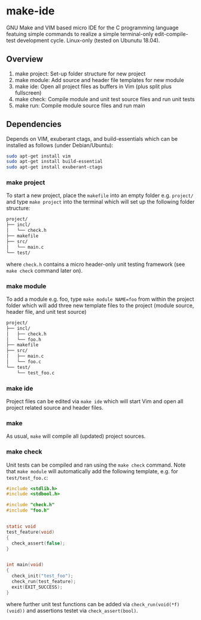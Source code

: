 # make-ide

GNU Make and VIM based micro IDE for the C programming language featuing simple commands to realize a simple terminal-only edit-compile-test development cycle. Linux-only (tested on Ubunutu 18.04). 


## Overview

1. make project: Set-up folder structure for new project 
2. make module: Add source and header file templates for new module 
3. make ide: Open all project files as buffers in Vim (plus split plus fullscreen)
4. make check: Compile module and unit test source files and run unit tests
5. make run: Compile module source files and run main


## Dependencies

Depends on VIM, exuberant ctags, and build-essentials which can be installed as follows (under Debian/Ubuntu):
```bash
sudo apt-get install vim
sudo apt-get install build-essential
sudo apt-get install exuberant-ctags
```
	
### make project

To start a new project, place the `makefile` into an empty folder e.g. `project/` and type `make project` into the terminal which will set up the following folder structure:

```bash
project/
├── incl/
│   └── check.h
├── makefile
├── src/
│   └── main.c
└── test/
```

where `check.h` contains a micro header-only unit testing framework (see `make check` command later on).

### make module

To add a module e.g. foo, type `make module NAME=foo` from within the project folder which will add three new template files to the project (module source, header file, and unit test source)


```bash
project/
├── incl/
│   ├── check.h
│   └── foo.h
├── makefile
├── src/
│   ├── main.c
│   └── foo.c
└── test/
    └── test_foo.c
```


### make ide

Project files can be edited via `make ide` which will start Vim and open all project related source and header files.

### make

As usual, `make` will compile all (updated) project sources.

### make check

Unit tests can be compiled and ran using the `make check` command. Note that `make module` will automatically add the following template, e.g. for `test/test_foo.c`:

```C
#include <stdlib.h>
#include <stdbool.h>

#include "check.h"
#include "foo.h"


static void
test_feature(void)
{
  check_assert(false);
}


int main(void)
{
  check_init("test_foo");
  check_run(test_feature);
  exit(EXIT_SUCCESS);
}
```

where further unit test functions can be added via `check_run(void(*f)(void))` and assertions testet via `check_assert(bool)`.



